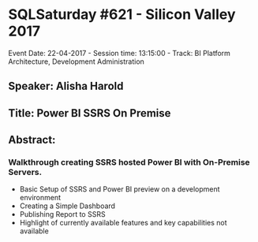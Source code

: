 # SQLSaturday #621 - Silicon Valley 2017
Event Date: 22-04-2017 - Session time: 13:15:00 - Track: BI Platform Architecture, Development  Administration
## Speaker: Alisha Harold
## Title: Power BI SSRS On Premise
## Abstract:
### Walkthrough creating SSRS hosted Power BI with On-Premise Servers. 
-  Basic Setup of SSRS and Power BI preview on a development environment
-  Creating a Simple Dashboard
-  Publishing Report to SSRS
-  Highlight of currently available features and key capabilities not available
